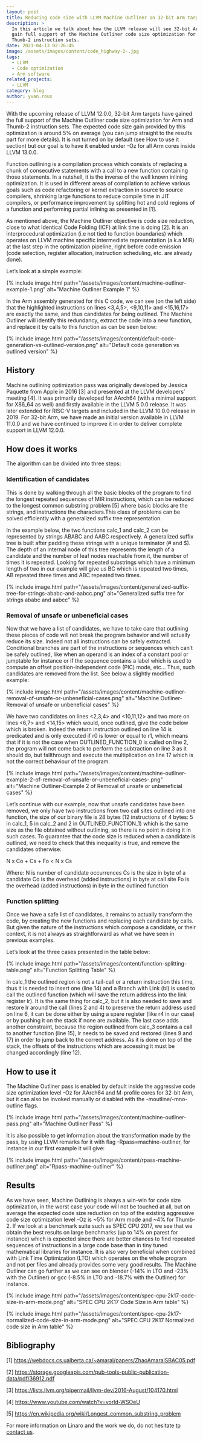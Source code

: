 ```yaml
---
layout: post
title: Reducing code size with LLVM Machine Outliner on 32-bit Arm targets
description: >
  In this article we talk about how the LLVM release will see 32-bit Arm targets
  gain full support of the Machine Outliner code size optimization for Arm and
  Thumb-2 instruction sets. 
date: 2021-04-13 02:26:45
image: /assets/images/content/code_highway-2-.jpg
tags:
  - LLVM
  - Code optimization
  - Arm software
related_projects:
  - LLVM
category: blog
author: yvan.roux
---
```

With the upcoming release of LLVM 12.0.0, 32-bit Arm targets have gained the full support of the Machine Outliner code size optimization for Arm and Thumb-2 instruction sets. The expected code size gain provided by this optimization is around 5% on average (you can jump straight to the results part for more details). It is not turned on by default (see How to use it section) but our goal is to have it enabled under -Oz for all Arm cores inside LLVM 13.0.0.

Function outlining is a compilation process which consists of replacing a chunk of consecutive statements with a call to a new function containing those statements. In a nutshell, it is the inverse of the well known inlining optimization. It is used in different areas of compilation to achieve various goals such as code refactoring or kernel extraction in source to source compilers, shrinking large functions to reduce compile time in JIT compilers, or performance improvement by splitting hot and cold regions of a function and performing partial inlining as presented in \[1].

As mentioned above, the Machine Outliner objective is code size reduction, close to what Identical Code Folding (ICF) at link time is doing \[2]. It is an interprocedural optimization (i.e not tied to function boundaries) which operates on LLVM machine specific intermediate representation (a.k.a MIR) at the last step in the optimization pipeline, right before code emission (code selection, register allocation, instruction scheduling, etc. are already done).

Let’s look at a simple example:

{% include image.html path="/assets/images/content/machine-outliner-example-1.png" alt="Machine Outliner Example 1" %}

In the Arm assembly generated for this C code, we can see (on the left side) that the highlighted instructions on lines <3,4,5>, <9,10,11> and <15,16,17> are exactly the same, and thus candidates for being outlined. The Machine Outliner will identify this redundancy, extract the code into a new function, and replace it by calls to this function as can be seen below:

{% include image.html path="/assets/images/content/default-code-generation-vs-outlined-version.png" alt="Default code generation vs outlined version" %}

## History

Machine outlining optimization pass was originally developed by Jessica Paquette from Apple in 2016 \[3] and presented at the LLVM developers’ meeting \[4]. It was primarily developed for AArch64 (with a minimal support for X86_64 as well) and firstly available in the LLVM 5.0.0 release. It was later extended for RISC-V targets and included in the LLVM 10.0.0 release in 2019. For 32-bit Arm, we have made an initial version available in LLVM 11.0.0 and we have continued to improve it in order to deliver complete support in LLVM 12.0.0.

## How does it works

The algorithm can be divided into three steps:

### **Identification of candidates**

This is done by walking through all the basic blocks of the program to find the longest repeated sequences of MIR instructions, which can be reduced to the longest common substring problem \[5] where basic blocks are the strings, and instructions the characters.This class of problems can be solved efficiently with a generalized suffix tree representation.

In the example below, the two functions calc_1 and calc_2 can be represented by strings ABABC and AABC respectively. A generalized suffix tree is built after padding these strings with a unique terminator (# and $). The depth of an internal node of this tree represents the length of a candidate and the number of leaf nodes reachable from it, the number of times it is repeated. Looking for repeated substrings which have a minimum length of two in our example will give us BC which is repeated two times, AB repeated three times and ABC repeated two times.

{% include image.html path="/assets/images/content/generalized-suffix-tree-for-strings-ababc-and-aabcc.png" alt="Generalized suffix tree for strings ababc and aabcc" %}

### **Removal of unsafe or unbeneficial cases**

Now that we have a list of candidates, we have to take care that outlining these pieces of code will not break the program behavior and will actually reduce its size. Indeed not all instructions can be safely extracted. Conditional branches are part of the instructions or sequences which can’t be safely outlined, like when an operand is an index of a constant pool or jumptable for instance or if the sequence contains a label which is used to compute an offset position-independent code (PIC) mode, etc… Thus, such candidates are removed from the list. See below a slightly modified example:

{% include image.html path="/assets/images/content/machine-outliner-removal-of-unsafe-or-unbeneficial-cases.png" alt="Machine Outliner-Removal of unsafe or unbeneficial cases" %}

We have two candidates on lines <2,3,4> and <10,11,12> and two more on lines <6,7> and <14,15> which would, once outlined, give the code below which is broken. Indeed the return instruction outlined on line 14 is predicated and is only executed if r0 is lower or equal to r1, which means that if it is not the case when OUTLINED_FUNCTION_0 is called on line 2, the program will not come back to perform the subtraction on line 3 as it should do, but fallthrough and execute the multiplication on line 17 which is not the correct behaviour of the program.

{% include image.html path="/assets/images/content/machine-outliner-example-2-of-removal-of-unsafe-or-unbeneficial-cases-.png" alt="Machine Outliner-Example 2 of Removal of unsafe or unbeneficial cases" %}

Let’s continue with our example, now that unsafe candidates have been removed, we only have two instructions from two call sites outlined into one function, the size of our binary file is 28 bytes (12 instructions of 4 bytes: 5 in calc_1, 5 in calc_2 and 2 in OUTLINED_FUNCTION_1) which is the same size as the file obtained without outlining, so there is no point in doing it in such cases. To guarantee that the code size is reduced when a candidate is outlined, we need to check that this inequality is true, and remove the candidates otherwise:

N x Co + Cs + Fo < N x Cs

Where:
N is number of candidate occurrences
Cs is the size in byte of a candidate
Co is the overhead (added instructions) in byte at call site
Fo is the overhead (added instructions) in byte in the outlined function

### **Function splitting**

Once we have a safe list of candidates, it remains to actually transform the code, by creating the new functions and replacing each candidate by calls. But given the nature of the instructions which compose a candidate, or their context, it is not always as straightforward as what we have seen in previous examples.

Let’s look at the three cases presented in the table below:

{% include image.html path="/assets/images/content/function-splitting-table.png" alt="Function Splitting Table" %}

In calc_1 the outlined region is not a tail-call or a return instruction this time, thus it is needed to insert one (line 14) and a Branch with Link (bl) is used to call the outlined function (which will save the return address into the link register lr). It is the same thing for calc_2, but it is also needed to save and restore lr around the call (lines 2 and 4) to preserve the return address used on line 6, it can be done either by using a spare register (like r4 in our case) or by pushing it on the stack if none are available. The last case adds another constraint, because the region outlined from calc_3 contains a call to another function (line 15), lr needs to be saved and restored (lines 9 and 17) in order to jump back to the correct address. As it is done on top of the stack, the offsets of the instructions which are accessing it must be changed accordingly (line 12).

## How to use it

The Machine Outliner pass is enabled by default inside the aggressive code size optimization level -Oz for AArch64 and M-profile cores for 32-bit Arm, but it can also be invoked manually or disabled with the -moutline/-mno-outline flags.

{% include image.html path="/assets/images/content/machine-outliner-pass.png" alt="Machine Outliner Pass" %}

It is also possible to get information about the transformation made by the pass, by using LLVM remarks for it with flag -Rpass=machine-outliner, for instance in our first example it will give:

{% include image.html path="/assets/images/content/rpass-machine-outliner.png" alt="Rpass-machine-outliner" %}

## Results

As we have seen, Machine Outlining is always a win-win for code size optimization, in the worst case your code will not be touched at all, but on average the expected code size reduction on top of the existing aggressive code size optimization level -Oz is \~5% for Arm mode and \~4% for Thumb-2. If we look at a benchmark suite such as SPEC CPU 2017, we see that we obtain the best results on large benchmarks (up to 14% on parest for instance) which is expected since there are better chances to find repeated sequences of instructions in a large code base than in tiny tuned mathematical libraries for instance. It is also very beneficial when combined with Link Time Optimization (LTO) which operates on the whole program and not per files and already provides some very good results. The Machine Outliner can go further as we can see on blender (-14% in LTO and -23% with the Outliner) or gcc (-8.5% in LTO and -18.7% with the Outliner) for instance.

{% include image.html path="/assets/images/content/spec-cpu-2k17-code-size-in-arm-mode.png" alt="SPEC CPU 2K17 Code Size in Arm table" %}

{% include image.html path="/assets/images/content/spec-cpu-2k17-normalized-code-size-in-arm-mode.png" alt="SPEC CPU 2K17 Normalized code size in Arm table" %}

## Bibliography

\[1] <https://webdocs.cs.ualberta.ca/~amaral/papers/ZhaoAmaralSBAC05.pdf>

\[2] <https://storage.googleapis.com/pub-tools-public-publication-data/pdf/36912.pdf>

\[3] <https://lists.llvm.org/pipermail/llvm-dev/2016-August/104170.html>

\[4] <https://www.youtube.com/watch?v=yorld-WSOeU>

\[5] <https://en.wikipedia.org/wiki/Longest_common_substring_problem>

For more information on Linaro and the work we do, do not hesitate [to contact us](https://www.linaro.org/contact/).